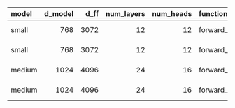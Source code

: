 | model   |   d_model |   d_ff |   num_layers |   num_heads | function         | mean_time   | std_time   |
|:--------|----------:|-------:|-------------:|------------:|:-----------------|:------------|:-----------|
| small   |       768 |   3072 |           12 |          12 | forward_only     | 0.0595 s    | 0.0006 s   |
| small   |       768 |   3072 |           12 |          12 | forward_backward | 0.2022 s    | 0.0036 s   |
| medium  |      1024 |   4096 |           24 |          16 | forward_only     | 0.1716 s    | 0.0033 s   |
| medium  |      1024 |   4096 |           24 |          16 | forward_backward | 4.0455 s    | 0.0719 s   |